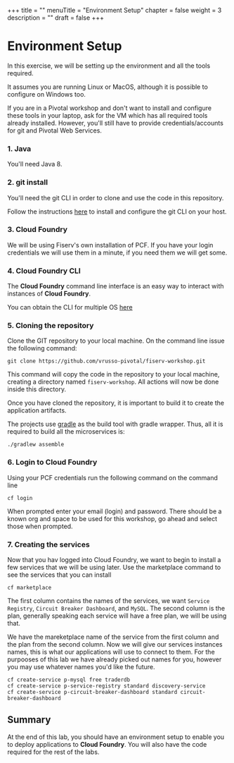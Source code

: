 +++
title = ""
menuTitle = "Environment Setup"
chapter = false
weight = 3
description = ""
draft = false
+++
# Environment Setup

In this exercise, we will be setting up the environment and all the tools required.

It assumes you are running Linux or MacOS, although it is possible to configure on Windows too.

If you are in a Pivotal workshop and don't want to install and configure these tools in your laptop, ask for the VM which has all required tools already installed. However, you'll still have to provide credentials/accounts for git and Pivotal Web Services.

### 1. Java

You'll need Java 8.

### 2. git install

You'll need the git CLI in order to clone and use the code in this repository.

Follow the instructions [here](https://help.github.com/articles/set-up-git/#platform-mac) to install and configure the git CLI on your host.


### 3. Cloud Foundry

We will be using Fiserv's own installation of PCF. If you have your login credentials we will use them in a minute, if you need them we will get some.

### 4. Cloud Foundry CLI

The **Cloud Foundry** command line interface is an easy way to interact with instances of **Cloud Foundry**.

You can obtain the CLI for multiple OS [here](https://github.com/cloudfoundry/cli)

### 5. Cloning the repository

Clone the GIT repository to your local machine. On the command line issue the following command:
```
git clone https://github.com/vrusso-pivotal/fiserv-workshop.git
```

This command will copy the code in the repository to your local machine, creating a directory named `fiserv-workshop`. All actions will now be done inside this directory.

Once you have cloned the repository, it is important to build it to create the application artifacts.

The projects use [gradle](http://gradle.org) as the build tool with gradle wrapper. Thus, all it is required to build all the microservices is:
```
./gradlew assemble
```


### 6. Login to Cloud Foundry

Using your PCF credentials run the following command on the command line
```
cf login
```

When prompted enter your email (login) and password. There should be a known org and space to be used for this workshop, go ahead and select those when prompted.

### 7. Creating the services

Now that you hav logged into Cloud Foundry, we want to begin to install a few services that we will be using later. Use the marketplace command to see the services that you can install
```
cf marketplace
```

The first column contains the names of the services, we want `Service Registry`, `Circuit Breaker Dashboard`, and `MySQL`. The second column is the plan, generally speaking each service will have a free plan, we will be using that.

We have the mareketplace name of the service from the first column and the plan from the second column. Now we will give our services instances names, this is what our applications will use to connect to them. For the purpooses of this lab we have already picked out names for you, however you may use whatever names you'd like the future.
```
cf create-service p-mysql free traderdb
cf create-service p-service-registry standard discovery-service
cf create-service p-circuit-breaker-dashboard standard circuit-breaker-dashboard
```

## Summary

At the end of this lab, you should have an environment setup to enable you to deploy applications to **Cloud Foundry**. You will also have the code required for the rest of the labs.
